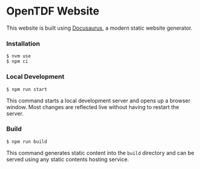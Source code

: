 # OpenTDF Website

This website is built using [Docusaurus](https://docusaurus.io/), a modern static website generator.

### Installation

```
$ nvm use
$ npm ci
```

### Local Development

```
$ npm run start
```

This command starts a local development server and opens up a browser window. Most changes are reflected live without having to restart the server.

### Build

```
$ npm run build
```

This command generates static content into the `build` directory and can be served using any static contents hosting service.
